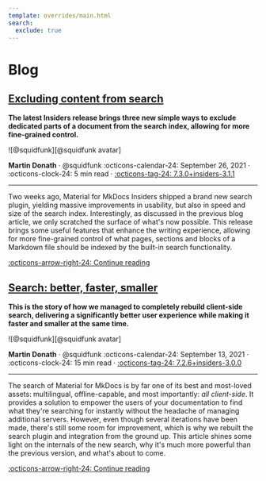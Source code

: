 ```yaml
---
template: overrides/main.html
search:
  exclude: true
---
```


<style>
  .md-sidebar--secondary:not([hidden]) {
    visibility: hidden;
  }
</style>

# Blog

## [Excluding content from search]

__The latest Insiders release brings three new simple ways to exclude dedicated
parts of a document from the search index, allowing for more fine-grained
control.__

<aside class="mdx-author" markdown>
![@squidfunk][@squidfunk avatar]

<span>__Martin Donath__ · @squidfunk</span>
<span>
:octicons-calendar-24: September 26, 2021 ·
:octicons-clock-24: 5 min read ·
[:octicons-tag-24: 7.3.0+insiders-3.1.1][insiders-3.1.1]
</span>
</aside>

  [@squidfunk avatar]: https://avatars.githubusercontent.com/u/932156

---

Two weeks ago, Material for MkDocs Insiders shipped a brand new search plugin,
yielding massive improvements in usability, but also in speed and size of the
search index. Interestingly, as discussed in the previous blog article, we only
scratched the surface of what's now possible. This release brings some useful
features that enhance the writing experience, allowing for more fine-grained
control of what pages, sections and blocks of a Markdown file should be indexed
by the built-in search functionality.

[:octicons-arrow-right-24: Continue reading][Excluding content from search]

  [Excluding content from search]: 2021/excluding-content-from-search.md
  [insiders-3.1.1]: ../insiders/changelog.md#3.1.1

## [Search: better, faster, smaller]

__This is the story of how we managed to completely rebuild client-side search,
delivering a significantly better user experience while making it faster and
smaller at the same time.__

<aside class="mdx-author" markdown>
![@squidfunk][@squidfunk avatar]

<span>__Martin Donath__ · @squidfunk</span>
<span>
:octicons-calendar-24: September 13, 2021 ·
:octicons-clock-24: 15 min read ·
[:octicons-tag-24: 7.2.6+insiders-3.0.0][insiders-3.0.0]
</span>
</aside>

---

The search of Material for MkDocs is by far one of its best and most-loved
assets: multilingual, offline-capable, and most importantly: _all client-side_.
It provides a solution to empower the users of your documentation to find what
they're searching for instantly without the headache of managing additional
servers. However, even though several iterations have been made, there's still
some room for improvement, which is why we rebuilt the search plugin and
integration from the ground up. This article shines some light on the internals
of the new search, why it's much more powerful than the previous version, and
what's about to come.

[:octicons-arrow-right-24: Continue reading][Search: better, faster, smaller]

  [Search: better, faster, smaller]: 2021/search-better-faster-smaller.md
  [insiders-3.0.0]: ../insiders/changelog.md#3.0.0
